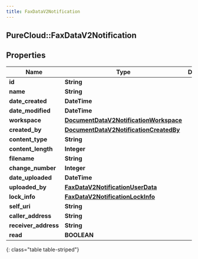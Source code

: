 ```yaml
---
title: FaxDataV2Notification
---
```

## PureCloud::FaxDataV2Notification

## Properties

|Name | Type | Description | Notes|
|------------ | ------------- | ------------- | -------------|
| **id** | **String** |  | [optional] |
| **name** | **String** |  | [optional] |
| **date_created** | **DateTime** |  | [optional] |
| **date_modified** | **DateTime** |  | [optional] |
| **workspace** | [**DocumentDataV2NotificationWorkspace**](DocumentDataV2NotificationWorkspace.html) |  | [optional] |
| **created_by** | [**DocumentDataV2NotificationCreatedBy**](DocumentDataV2NotificationCreatedBy.html) |  | [optional] |
| **content_type** | **String** |  | [optional] |
| **content_length** | **Integer** |  | [optional] |
| **filename** | **String** |  | [optional] |
| **change_number** | **Integer** |  | [optional] |
| **date_uploaded** | **DateTime** |  | [optional] |
| **uploaded_by** | [**FaxDataV2NotificationUserData**](FaxDataV2NotificationUserData.html) |  | [optional] |
| **lock_info** | [**FaxDataV2NotificationLockInfo**](FaxDataV2NotificationLockInfo.html) |  | [optional] |
| **self_uri** | **String** |  | [optional] |
| **caller_address** | **String** |  | [optional] |
| **receiver_address** | **String** |  | [optional] |
| **read** | **BOOLEAN** |  | [optional] |
{: class="table table-striped"}


